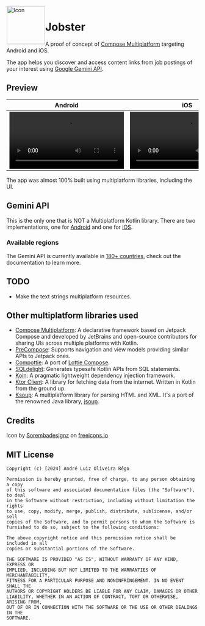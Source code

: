 <img alt="Icon" src="https://github.com/andremion/Jobster/assets/12762356/c841549c-1bd6-4640-9cc4-24bd42711ead" width=100 align="left" hspace="1" vspace="1">

# Jobster

A proof of concept of [Compose Multiplatform](https://www.jetbrains.com/lp/compose-multiplatform/) targeting Android and iOS.

The app helps you discover and access content links from job postings of your interest using [Google Gemini API](https://ai.google.dev/).

## Preview

Android|iOS
-|-
<video src="https://github-production-user-asset-6210df.s3.amazonaws.com/12762356/297455947-b673c7fb-7601-4f06-b960-8822db89ac37.mp4?X-Amz-Algorithm=AWS4-HMAC-SHA256&X-Amz-Credential=AKIAVCODYLSA53PQK4ZA%2F20240117%2Fus-east-1%2Fs3%2Faws4_request&X-Amz-Date=20240117T165737Z&X-Amz-Expires=300&X-Amz-Signature=61b0a3d54fe62d77143b5b9f528442e4d6081aff9aa464b745e8c8a1ab30ba2b&X-Amz-SignedHeaders=host&actor_id=12762356&key_id=0&repo_id=738156317" autoplay />|<video src="https://github-production-user-asset-6210df.s3.amazonaws.com/12762356/297455981-746185d4-0e50-412d-9051-d83cd5afa729.mp4?X-Amz-Algorithm=AWS4-HMAC-SHA256&X-Amz-Credential=AKIAVCODYLSA53PQK4ZA%2F20240117%2Fus-east-1%2Fs3%2Faws4_request&X-Amz-Date=20240117T165904Z&X-Amz-Expires=300&X-Amz-Signature=cbf6fa23ac98a3fcb27dabc92a1fad4a7e1bdc5d33a11e409c8c9ced4744e979&X-Amz-SignedHeaders=host&actor_id=12762356&key_id=0&repo_id=738156317" autoplay />

The app was almost 100% built using multiplatform libraries, including the UI.

## Gemini API

This is the only one that is NOT a Multiplatform Kotlin library.
There are two implementations, one for [Android](shared/data/src/androidMain/kotlin/io/github/andremion/jobster/data/remote/api/GeminiApiImpl.kt) and one for [iOS](iosApp/iosApp/data/GeminiApiImpl.swift).

### Available regions

The Gemini API is currently available in [180+ countries](https://ai.google.dev/available_regions#available_regions), check out the documentation to learn more.

## TODO
- Make the text strings multiplatform resources.

## Other multiplatform libraries used

- [Compose Multiplatform](https://github.com/JetBrains/compose-multiplatform): A declarative framework based on Jetpack Compose and developed by JetBrains and open-source contributors for sharing UIs across multiple platforms with Kotlin.
- [PreCompose](https://github.com/Tlaster/PreCompose): Supports navigation and view models providing similar APIs to Jetpack ones.
- [Compottie](https://github.com/alexzhirkevich/compottie): A port of [Lottie Compose](https://github.com/airbnb/lottie/blob/master/android-compose.md).
- [SQLdelight](https://github.com/cashapp/sqldelight): Generates typesafe Kotlin APIs from SQL statements.
- [Koin](https://github.com/InsertKoinIO/koin): A pragmatic lightweight dependency injection framework.
- [Ktor Client](https://github.com/ktorio/ktor): A library for fetching data from the internet. Written in Kotlin from the ground up.
- [Ksoup](https://github.com/MohamedRejeb/Ksoup): A multiplatform library for parsing HTML and XML. It's a port of the renowned Java library, [jsoup](https://jsoup.org/).

## Credits

Icon by <a href="https://freeicons.io/profile/489957">Sorembadesignz</a> on <a href="https://freeicons.io">freeicons.io</a>

## MIT License

    Copyright (c) [2024] André Luiz Oliveira Rêgo
    
    Permission is hereby granted, free of charge, to any person obtaining a copy
    of this software and associated documentation files (the "Software"), to deal
    in the Software without restriction, including without limitation the rights
    to use, copy, modify, merge, publish, distribute, sublicense, and/or sell
    copies of the Software, and to permit persons to whom the Software is
    furnished to do so, subject to the following conditions:
    
    The above copyright notice and this permission notice shall be included in all
    copies or substantial portions of the Software.
    
    THE SOFTWARE IS PROVIDED "AS IS", WITHOUT WARRANTY OF ANY KIND, EXPRESS OR
    IMPLIED, INCLUDING BUT NOT LIMITED TO THE WARRANTIES OF MERCHANTABILITY,
    FITNESS FOR A PARTICULAR PURPOSE AND NONINFRINGEMENT. IN NO EVENT SHALL THE
    AUTHORS OR COPYRIGHT HOLDERS BE LIABLE FOR ANY CLAIM, DAMAGES OR OTHER
    LIABILITY, WHETHER IN AN ACTION OF CONTRACT, TORT OR OTHERWISE, ARISING FROM,
    OUT OF OR IN CONNECTION WITH THE SOFTWARE OR THE USE OR OTHER DEALINGS IN THE
    SOFTWARE.
